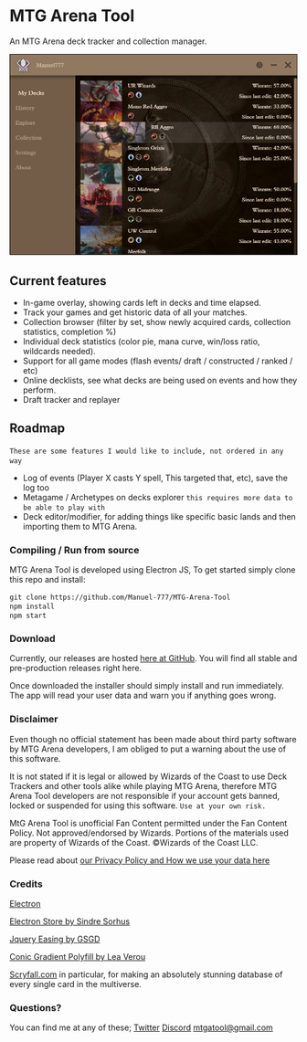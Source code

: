 # MTG Arena Tool
An MTG Arena deck tracker and collection manager.

![History Screen](/Readme/screenshot_0.png)

## Current features
- In-game overlay, showing cards left in decks and time elapsed.
- Track your games and get historic data of all your matches.
- Collection browser (filter by set, show newly acquired cards, collection statistics, completion %)
- Individual deck statistics (color pie, mana curve, win/loss ratio, wildcards needed).
- Support for all game modes (flash events/ draft / constructed / ranked / etc)
- Online decklists, see what decks are being used on events and how they perform.
- Draft tracker and replayer

## Roadmap
`These are some features I would like to include, not ordered in any way`
- Log of events (Player X casts Y spell, This targeted that, etc), save the log too
- Metagame / Archetypes on decks explorer `this requires more data to be able to play with`
- Deck editor/modifier, for adding things like specific basic lands and then importing them to MTG Arena.

### Compiling / Run from source
MTG Arena Tool is developed using Electron JS, To get started simply clone this repo and install:

```
git clone https://github.com/Manuel-777/MTG-Arena-Tool
npm install
npm start
```

### Download
Currently, our releases are hosted [here at GitHub](https://github.com/Manuel-777/MTG-Arena-Tool/releases). You will find all stable and pre-production releases right here.

Once downloaded the installer should simply install and run immediately. The app will read your user data and warn you if anything goes wrong.

### Disclaimer

Even though no official statement has been made about third party software by MTG Arena developers, I am obliged to put a warning about the use of this software.

It is not stated if it is legal or allowed by Wizards of the Coast to use Deck Trackers and other tools alike while playing MTG Arena, therefore MTG Arena Tool developers are not responsible if your account gets banned, locked or suspended for using this software. `Use at your own risk.`

MtG Arena Tool is unofficial Fan Content permitted under the Fan Content Policy. Not approved/endorsed by Wizards. Portions of the materials used are property of Wizards of the Coast. ©Wizards of the Coast LLC.

Please read about [our Privacy Policy and How we use your data here](https://github.com/Manuel-777/MTG-Arena-Tool/blob/master/PRIVACY.md)

### Credits
[Electron](https://electronjs.org/)

[Electron Store by Sindre Sorhus](https://github.com/sindresorhus/electron-store)

[Jquery Easing by GSGD](http://gsgd.co.uk/sandbox/jquery/easing/)

[Conic Gradient Polyfill by Lea Verou](https://leaverou.github.io/conic-gradient/)

[Scryfall.com](http://scryfall.com) in particular, for making an absolutely stunning database of every single card in the multiverse.

### Questions?
You can find me at any of these;
[Twitter](https://twitter.com/MEtchegaray7)
[Discord](https://discord.gg/K9bPkJy)
[mtgatool@gmail.com](mailto:mtgatool@gmail.com)
